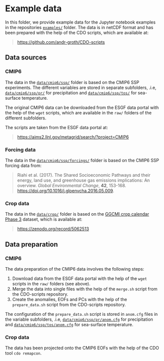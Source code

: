 # Example data

In this folder, we provide example data for the Jupyter notebook examples in the repositories [`examples/`](/examples/) folder. The data is in netCDF format and has been prepared with the help of the CDO scripts, which are available at:

> https://github.com/andr-groth/CDO-scripts

## Data sources

### CMIP6

The data in the [`data/cmip6/ssp/`](/data/cmip6/ssp/) folder is based on the CMIP6 SSP experiments. The different variables are stored in separate subfolders, .i.e, [`data/cmip6/ssp/pr/`](/data/cmip6/ssp/pr/) for precipitation and [`data/cmip6/ssp/tos/`](/data/cmip6/ssp/tos/) for sea-surface temperature.

The original CMIP6 data can be downloaded from the ESGF data portal with the help of the `wget` scripts, which are available in the `raw/` folders of the different subfolders.

The scripts are taken from the ESGF data portal at:

> https://aims2.llnl.gov/metagrid/search/?project=CMIP6

### Forcing data

The data in the [`data/cmip6/ssp/forcings/`](/data/cmip6/ssp/forcings/) folder is based on the CMIP6 SSP forcing data from:

> Riahi et al. (2017). The Shared Socioeconomic Pathways and their energy, land use, and greenhouse gas emissions implications: An overview. _Global Environmental Change_, __42__, 153-168. https://doi.org/10.1016/j.gloenvcha.2016.05.009.

### Crop data

The data in the [`data/crop/`](/data/crop/) folder is based on the [GGCMI crop calendar Phase 3](https://doi.org/10.1038/s43016-021-00400-y) dataset, which is available at:

> https://zenodo.org/record/5062513

## Data preparation

### CMIP6

The data preparation of the CMIP6 data involves the following steps:

1. Download data from the ESGF data portal with the help of the `wget` scripts in the `raw/` folders (see above).
2. Merge the data into single files with the help of the `merge.sh` script from the CDO-scripts repository.
3. Create the anomalies, EOFs and PCs with the help of the `prepare_data.sh` script from the CDO-scripts repository.

The configuration of the `prepare_data.sh` script is stored in `anom.cfg` files in the variable subfolders, .i.e, [`data/cmip6/ssp/pr/anom.cfg`](/data/cmip6/ssp/pr/anom.cfg) for precipitation and [`data/cmip6/ssp/tos/anom.cfg`](/data/cmip6/ssp/tos/anom.cfg) for sea-surface temperature.

### Crop data

The data has been projected onto the CMIP6 EOFs with the help of the CDO tool `cdo remapcon`.
